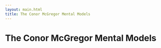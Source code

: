 ```yaml
---
layout: main.html
title: The Conor McGregor Mental Models
---
```


# The Conor McGregor Mental Models
